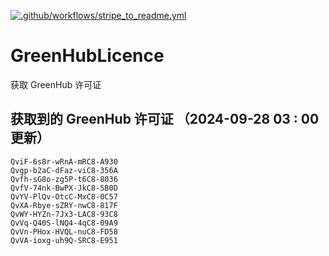 [![.github/workflows/stripe_to_readme.yml](https://github.com/zjx-kimi/GreenHubLicence/actions/workflows/stripe_to_readme.yml/badge.svg)](https://github.com/zjx-kimi/GreenHubLicence/actions/workflows/stripe_to_readme.yml)
# GreenHubLicence
获取 GreenHub 许可证
## 获取到的 GreenHub 许可证 （2024-09-28 03 : 00 更新）
```
QviF-6s8r-wRnA-mRC8-A930
Qvgp-b2aC-dFaz-viC8-356A
Qvfh-sG8o-zg5P-t6C8-8036
QvfV-74nk-BwPX-JkC8-5B0D
QvYV-PlQv-OtcC-MxC8-0C57
QvXA-Rbye-sZRY-nwC8-817F
QvWY-HYZn-7Jx3-LAC8-93C8
QvVq-Q40S-lNQ4-4qC8-09A9
QvVn-PHox-HVQL-nuC8-FD58
QvVA-ioxg-uh9Q-SRC8-E951
```
